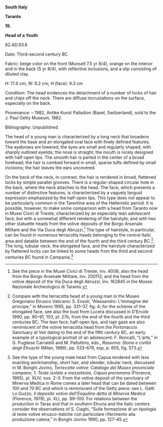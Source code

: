 **South Italy**

**Taranto**

**19.**

**Head of a Youth**

82.AD.93.6

<span class="smcaps">Date:</span> Third<span
class="smcaps">–</span>second century <span
class="smcaps">BC</span>

<span class="smcaps">Fabric</span>: beige color on the
front (Munsell 7.5 yr 8/4), orange on the interior and in the back (5 yr
8/4), with reflective inclusions, and a slip consisting of diluted clay.

H: 17.4 cm; W: 9.2 cm; H (face): 9.3 cm

<span class="smcaps">Condition:</span> The head
evidences the detachment of a number of locks of hair and chips off the
neck. There are diffuse incrustations on the surface, especially on the
back.

<span class="smcaps">Provenance</span>: – 1982, Antike
Kunst Palladion (Basel, Switzerland), sold to the J. Paul Getty Museum,
1982.

<span class="smcaps">Bibliography:</span> Unpublished.

The head of a young man is characterized by a long neck that broadens
toward the base and an elongated oval face with finely defined features.
The eyebrows are lowered, the eyes are small and regularly shaped, with
sharply outlined eyelids; the nose is straight; the mouth is nicely
designed with half-open lips. The smooth hair is parted in the center of
a broad forehead; the hair is combed forward in small, sparse tufts
defined by small incisions; the hair leaves the ears uncovered.

On the back of the neck, in contrast, the hair is rendered in broad,
flattened locks by simple parallel grooves. There is a regular-shaped
circular hole in the back, where the neck attaches to the head. The
face, which presents a number of distinctive features, is characterized
by a vaguely languid expression emphasized by the half-open lips. This
type does not appear to be particularly common in the Tarentine area of
the Hellenistic period. It is possible, however, to make some comparison
with a head from Taranto now in Musei Civici di Trieste, characterized
by an especially lean adolescent face, but with a somewhat different
rendering of the hairstyle; and with two other statuette heads from the
votive deposits of the Borgo Arsenale Militare and the Via Duca degli
Abruzzi.[^1] The type of hairstyle, in particular, can be found in
numerous terracotta heads belonging to the central Italic area and
datable between the end of the fourth and the third century <span
class="smcaps">BC.</span>[^2] The long, tubular neck,
the elongated face, and the hairstyle characterized by flattened locks
can be linked to some heads from the third and second centuries <span
class="smcaps">BC</span> found in Campania.[^3]

[^1]: See the piece in the Musei Civici di Trieste, inv. 4008; also the
    head from the Borgo Arsenale Militare, inv. 200112; and the head
    from the votive deposit of the Via Duca degli Abruzzi, inv. 162845
    in the Museo Nazionale Archeologico di Taranto.

[^2]: Compare with the terracotta head of a young man in the Museo
    Gregoriano Etrusco Vaticano: S. Ensoli, “Alessandro: L’immagine del
    principe,” in <span class="smcaps">Moreno</span>
    1995, pp. 331–37, fig. 4; for the scheme of the elongated face, see
    also the bust from Lucera discussed in <span
    class="smcaps">D’Ercole</span> 1990, pp. 90–91,
    103, pl. 27b, from the end of the fourth and the third centuries
    <span class="smcaps">BC.</span> The lean face,
    half-open lips, and rapt gaze are also reminiscent of the votive
    terracotta head from the Portonaccio Sanctuary at Veii dating to the
    end of the fifth century <span
    class="smcaps">BC</span>, an early example of a
    typological portrait of an adolescent: F. Roncalli, “L’arte,” in G.
    Pugliese Carratelli and M. Pallottino, eds., *Rasenna: Storia e
    civiltà degli Etruschi* (Milan, 1986), pp. 533–676, esp, p. 655,
    fig. 573.

[^3]: See the type of the young male head from Capua rendered with less
    exacting workmanship, short hair, and slender, tubular neck,
    discussed in M. Bonghi Jovino, *Terrecotte votive: Catalogo del
    Museo provinciale campano*, 1. *Teste isolate e mezzeteste*, *Capua
    preromana* (Florence, 1965), pl. XLIV, nos. 2–3. From the votive
    deposit of the sanctuary of Minerva Medica in Rome comes a later
    head that can be dated between 100 and 70 <span
    class="smcaps">BC</span> and which is reminiscent
    of the Getty piece: see L. Gatti Lo Guzzo, *Il deposito votivo
    dell’Esquilino detto di Minerva Medica* (Florence, 1978), pl. XLI,
    pp. 99–100. For relations between the production in Taras and that
    in southern Etruria and the Italic centers consider the observations
    of S. Ciaghi, “Sulle formazione di un tipologia di teste votive
    etrusco-italiche con particolare riferimento alla produzione
    calena,” in <span class="smcaps">Bonghi
    Jovino</span> 1990, pp. 127–45.
